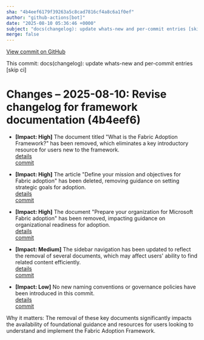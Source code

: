 ```yaml
---
sha: "4b4eef6179f39263a5c8cad7816cf4a8c6a1f0ef"
author: "github-actions[bot]"
date: "2025-08-10 05:36:46 +0000"
subject: "docs(changelog): update whats-new and per-commit entries [skip ci]"
merge: false
---
```


[View commit on GitHub](https://github.com/TheTrustedAdvisor/FabricAdoptionFramework/commit/4b4eef6179f39263a5c8cad7816cf4a8c6a1f0ef)

This commit: docs(changelog): update whats-new and per-commit entries [skip ci]

# Changes – 2025-08-10: Revise changelog for framework documentation (4b4eef6)

- **[Impact: High]** The document titled "What is the Fabric Adoption Framework?" has been removed, which eliminates a key introductory resource for users new to the framework.  
   [details](/docs/about/changes/2025-07-20-what-is-the-fabric-adoption-framework)  
   [commit](https://github.com/TheTrustedAdvisor/FabricAdoptionFramework/commit/4b4eef6179f39263a5c8cad7816cf4a8c6a1f0ef)

- **[Impact: High]** The article "Define your mission and objectives for Fabric adoption" has been deleted, removing guidance on setting strategic goals for adoption.  
   [details](/docs/about/changes/2025-07-20-define-your-mission-and-objectives)  
   [commit](https://github.com/TheTrustedAdvisor/FabricAdoptionFramework/commit/4b4eef6179f39263a5c8cad7816cf4a8c6a1f0ef)

- **[Impact: High]** The document "Prepare your organization for Microsoft Fabric adoption" has been removed, impacting guidance on organizational readiness for adoption.  
   [details](/docs/about/changes/2025-07-20-prepare-your-organization)  
   [commit](https://github.com/TheTrustedAdvisor/FabricAdoptionFramework/commit/4b4eef6179f39263a5c8cad7816cf4a8c6a1f0ef)

- **[Impact: Medium]** The sidebar navigation has been updated to reflect the removal of several documents, which may affect users' ability to find related content efficiently.  
   [details](/docs/about/changes/2025-07-20-sidebar-navigation)  
   [commit](https://github.com/TheTrustedAdvisor/FabricAdoptionFramework/commit/4b4eef6179f39263a5c8cad7816cf4a8c6a1f0ef)

- **[Impact: Low]** No new naming conventions or governance policies have been introduced in this commit.  
   [details](/docs/about/changes/2025-07-20-naming-governance)  
   [commit](https://github.com/TheTrustedAdvisor/FabricAdoptionFramework/commit/4b4eef6179f39263a5c8cad7816cf4a8c6a1f0ef)

Why it matters: The removal of these key documents significantly impacts the availability of foundational guidance and resources for users looking to understand and implement the Fabric Adoption Framework.
